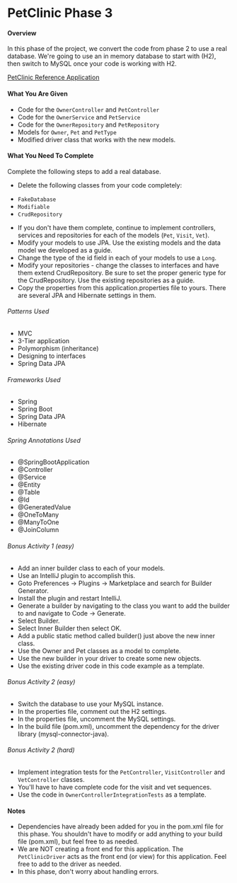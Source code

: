 # PetClinic Phase 3

#### Overview
In this phase of the project, we convert the code from phase 2 to use a real database.
We're going to use an in memory database to start with (H2), then switch to MySQL once your code is working with H2. 

[PetClinic Reference Application](http://petclinic.cognizantacademy.com)

#### What You Are Given

* Code for the `OwnerController` and `PetController`
* Code for the `OwnerService` and `PetService`
* Code for the `OwnerRepository` and `PetRepository`
* Models for `Owner`, `Pet` and `PetType`
* Modified driver class that works with the new models.

#### What You Need To Complete
Complete the following steps to add a real database.  

* Delete the following classes from your code completely:
- `FakeDatabase`
- `Modifiable`
- `CrudRepository`

* If you don't have them complete, continue to implement controllers, services and repositories for each of the models (`Pet`, `Visit`, `Vet`).
* Modify your models to use JPA.  Use the existing models and the data model we developed as a guide.
* Change the type of the id field in each of your models to use a `Long`.
* Modify your repositories - change the classes to interfaces and have them extend CrudRepository.  Be sure to set the proper generic type for the CrudRepository.  Use the existing repositories as a guide.
* Copy the properties from this application.properties file to yours.  There are several JPA and Hibernate settings in them.

###### Patterns Used

* MVC
* 3-Tier application
* Polymorphism (inheritance)
* Designing to interfaces
* Spring Data JPA

###### Frameworks Used
* Spring
* Spring Boot
* Spring Data JPA
* Hibernate

###### Spring Annotations Used
* @SpringBootApplication
* @Controller
* @Service
* @Entity
* @Table
* @Id
* @GeneratedValue
* @OneToMany
* @ManyToOne
* @JoinColumn


###### Bonus Activity 1 (easy)
* Add an inner builder class to each of your models.
* Use an IntelliJ plugin to accomplish this.
* Goto Preferences -> Plugins -> Marketplace and search for Builder Generator.
* Install the plugin and restart IntelliJ.
* Generate a builder by navigating to the class you want to add the builder to and navigate to Code -> Generate.
* Select Builder.
* Select Inner Builder then select OK.
* Add a public static method called builder() just above the new inner class.
* Use the Owner and Pet classes as a model to complete.
* Use the new builder in your driver to create some new objects.
* Use the existing driver code in this code example as a template.

###### Bonus Activity 2 (easy) 
* Switch the database to use your MySQL instance.
* In the properties file, comment out the H2 settings.
* In the properties file, uncomment the MySQL settings.
* In the build file (pom.xml), uncomment the dependency for the driver library (mysql-connector-java).

###### Bonus Activity 2 (hard)
* Implement integration tests for the `PetController`, `VisitController` and `VetController` classes.
* You'll have to have complete code for the visit and vet sequences.
* Use the code in `OwnerControllerIntegrationTests` as a template.

#### Notes
* Dependencies have already been added for you in the pom.xml file for this phase.  You shouldn't have to modify or add anything to your build file (pom.xml), but feel free to as needed.
* We are NOT creating a front end for this application.  The `PetClinicDriver` acts as the front end (or view) for this application. Feel free to add to the driver as needed.
* In this phase, don't worry about handling errors.